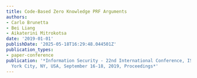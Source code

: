 ```yaml
---
title: Code-Based Zero Knowledge PRF Arguments
authors:
- Carlo Brunetta
- Bei Liang
- Aikaterini Mitrokotsa
date: '2019-01-01'
publishDate: '2025-05-18T16:29:48.044501Z'
publication_types:
- paper-conference
publication: '*Information Security - 22nd International Conference, ISC 2019, New
  York City, NY, USA, September 16-18, 2019, Proceedings*'
---
```

